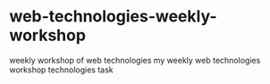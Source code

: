 # web-technologies-weekly-workshop
weekly workshop of web technologies
my weekly web technologies workshop technologies task
